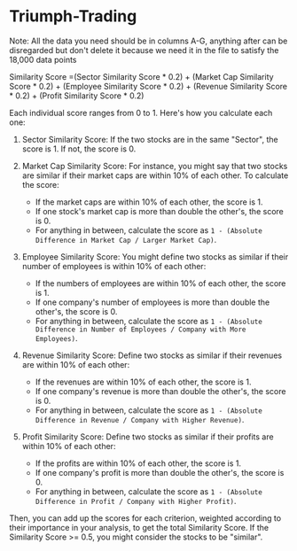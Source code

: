 # Triumph-Trading

Note: All the data you need should be in columns A-G, anything after can be disregarded but don't delete it because we need it in the file to satisfy the 18,000 data points

Similarity Score =(Sector Similarity Score * 0.2) + (Market Cap Similarity Score * 0.2) + (Employee Similarity Score * 0.2) + (Revenue Similarity Score * 0.2) + (Profit Similarity Score * 0.2)

Each individual score ranges from 0 to 1. Here's how you calculate each one:

1. Sector Similarity Score: If the two stocks are in the same "Sector", the score is 1. If not, the score is 0.

2. Market Cap Similarity Score: For instance, you might say that two stocks are similar if their market caps are within 10% of each other. To calculate the score:
    - If the market caps are within 10% of each other, the score is 1.
    - If one stock's market cap is more than double the other's, the score is 0.
    - For anything in between, calculate the score as `1 - (Absolute Difference in Market Cap / Larger Market Cap)`.

3. Employee Similarity Score: You might define two stocks as similar if their number of employees is within 10% of each other:
    - If the numbers of employees are within 10% of each other, the score is 1.
    - If one company's number of employees is more than double the other's, the score is 0.
    - For anything in between, calculate the score as `1 - (Absolute Difference in Number of Employees / Company with More Employees)`.

4. Revenue Similarity Score: Define two stocks as similar if their revenues are within 10% of each other:
    - If the revenues are within 10% of each other, the score is 1.
    - If one company's revenue is more than double the other's, the score is 0.
    - For anything in between, calculate the score as `1 - (Absolute Difference in Revenue / Company with Higher Revenue)`.

5. Profit Similarity Score: Define two stocks as similar if their profits are within 10% of each other:
    - If the profits are within 10% of each other, the score is 1.
    - If one company's profit is more than double the other's, the score is 0.
    - For anything in between, calculate the score as `1 - (Absolute Difference in Profit / Company with Higher Profit)`.

Then, you can add up the scores for each criterion, weighted according to their importance in your analysis, to get the total Similarity Score.
If the Similarity Score >= 0.5, you might consider the stocks to be "similar".
